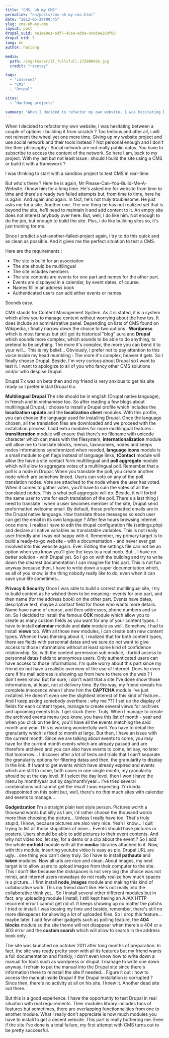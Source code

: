 ```yaml
---
title: "CMS, oh my CMS"
permalink: "en/posts/cms-oh-my-cms.html"
date: "2012-05-29T09:45"
slug: cms-oh-my-cms
layout: post
drupal_uuid: be1ee9e1-6df7-45a9-ad8a-9c0d9e200f80
drupal_nid: 3
lang: en
author: haclong

media:
  path: /img/teaser/il_fullxfull.272900426.jpg
  credit: "racetay"

tags:
  - "internet"
  - "CMS"
  - "Drupal"

sites:
  - "Haclong projects"

summary: "When I decided to refactor my own website, I was hesitating between a couple of options : building it from scratch ? Too tedious and after all, i will not reinvent the wheel yet one more time. Giving up my website project and use social network and their tools instead ? Not personal enough and I don't like their philosophy : Social network are not really public datas. You have to subscribe to access the content of the network. So here I am, back to my project. With my last but not least issue : should I build the site using a CMS or build it with a framework ?"
---
```


When I decided to refactor my own website, I was hesitating between a couple of options : building it from scratch ? Too tedious and after all, i will not reinvent the wheel yet one more time. Giving up my website project and use social network and their tools instead ? Not personal enough and I don't like their philosophy : Social network are not really public datas. You have to subscribe to access the content of the network. So here I am, back to my project. With my last but not least issue : should I build the site using a CMS or build it with a framework ?

I was thinking to start with a sandbox project to test CMS in real-time.

But who's there ? Here he is again, Mr Please-Can-You-Build-Me-A-Website. I know him for a long time. He's asked me for website from time to time and there's already two failed attempts but, from time to time, here he is again. And again and again. In fact, he's not truly troublesome. He just asks me for a site. Another one. The one thing he has not realized yet that is beyond the site, he'll need to maintain it and add content to it. An empty site does not interest anybody over here. But, well, I do like him. Not enough to do the job, but enough to build the site. Plus, i do like building sites so, it's just training for me.

Since I predict a yet-another-failed-project again, i try to do this quick and as clean as possible. And it gives me the perfect situation to test a CMS.

Here are the requirements :

- The site is build for an association
- The site should be multilingual
- The site includes members
- The site contents are events for one part and names for the other part.
- Events are displayed in a calendar, by event dates, of course.
- Names fill in an address book
- Authenticated users can add either events or names.

Sounds easy.

CMS stands for Content Management System. As it is stated, it is a system which allow you to manage content without worrying about the how tos. It does include an administrative panel. Depending on lists of CMS found on Wikipedia, i finally narrow down the choice to two options : **Wordpress** which is most famous but still get its historical "blog" aura and **Drupal** which sounds more complex, which sounds to be able to do anything, to pretend to be anything. The more it's complex, the more you can bend it to your will... This is my belief... Obviously, I prefer not to pay attention to this voice inside my head mumbling : The more it's complex, heavier it gets. So I finally choose Drupal. Beside, I'm very curious about Drupal so I want to test it. I want to apologize to all of you who fancy other CMS solutions and/or who despise Drupal.

Drupal 7.x was on beta then and my friend is very anxious to get his site ready so I prefer install Drupal 6.x.

**Multilingual Drupal**
The site should be in english (Drupal native language), in french and in vietnamese too. So after reading a few blogs about multilingual Drupal, i choose to install a Drupal profile which includes the **localization update** and the **localization client** modules. With this profile, you can choose the language used for installing Drupal. Once the language chosen, all the translation files are downloaded and we proceed with the installation process. I add extra modules for more multilingual features : **transliteration** module will ensure that there's no filename with unicode character which can mess with the filesystem, **internationalization** module will allow me to translate blocks, menus, taxonomies, nodes and keeps nodes informations synchronized when needed, **language icons** module is a small module to get flags instead of language links, **tContact** module will allow the have a site contact form multilingual and **poll aggregate** module which will allow to aggregate votes of a multilingual poll. Remember that a poll is a node in Drupal. When you translate the poll, you create another node which are somehow linked. Users can vote on any of the poll translation nodes. Vote are attached to the node where the user has voted. When it comes to gather votes, you'll have to sum the votes of all the translated nodes. This is what poll aggregate will do. Beside, it will forbid the same user to vote for each translation of the poll.
There's a last thing I need to translate : when a user becomes member of the site, Drupal send preformatted welcome email. By default, those preformatted emails are in the Drupal native language. How translate those messages so each user can get the email in its own language ? After few hours browsing internet once more, i realize i have to edit the drupal configuration file (settings.php) and declare all native variables as translatable variables. This is not really user friendly and i was not happy with it. Remember, my primary target is to build a ready-to-go website - with a documentation - and never ever get involved into this website again. Ever. Editing the settings file can not be an option when you know you'll give the keys to a real noob. But... I have no better solution - with Drupal yet. So I go on with the building and try to write down the clearest documentation I can imagine for this part. This is not fun anyway because then, I have to write down a super documentation which, as all of you know, is the thing nobody really like to do, even when it can save your life sometimes...

**Privacy &amp; Security**
Once I was able to build a correct multilingual site, I try to build content as he wished them to be meaning : events for one part, and then name (for the address book) on the other part. Events have dates, descriptive text, maybe a contact field for those who wants more details. Name have name of course, and then addresses, phone numbers and so on. So I decided to install the famous **CCK** module which allow you to create as many custom fields as you want for any of your content types. I have to install **calendar** module and **date** module as well. Somehow, i had to install **views** too. With all those new modules, i can create both new content types. Whence I was thinking about it, i realized that for both content types, there are fields with personnal datas and we sure do not want to give access to those informations without at least some kind of confidence relationship. So, with the content permission sub module, i forbid access to personnal datas fields to anonymous users. Only authenticated users can have access to those informations. I'm quite worry about this part since my friend do not have a realistic overview of the use of Internet. Does he even care if his mail address is showing up from here to there on the web ? I don't even know. But for sure, i don't want that a site I've done show those informations, at least, not at delivery time. By the way, my friend reveals his complete innocence when I show him the **CAPTCHA** module i've just installed. He doesn't even see the slightiest interest of this kind of feature... And I keep asking somebody overthere : why me ???
I set up the display of fields for each content types, manage to create several views for archives and upcoming events lists. I get stuck there. Truly. When I manage to create the archived events menu (you know, you have this list of month - year and when you click on the link, you'll have all the events matching the said month and year. This is working wonderfully well. You have to detail the granularity which is fixed to month at large. But then, I have an issue with the current month. Since we are talking about events to come, you may have for the current month events which are already passed and are therefore archived and you can also have events to come, let say, no later that tomorrow... I discover after a lot of tests and trials that I can't separate the granularity options for filtering datas and then, the granularity to display in the link. If I want to get events which have already expired and events which are still to come, both cases in one single month, my granularity should be at the day level. If I select the day level, then I won't have the menu by month/year but by day/month/year... I've tried several combinations but cannot get the result I was expecting. I'm kinda disappointed on this point but, well, there's no *that* much sites with calendar and events to manage...

**Gadgetization**
I'm a straight plain text style person. Pictures worth a thousand words but silly as I am, i'd rather choose the thousand words more than choosing the picture... Unless I really have too. That's truly stupid, I know, because pictures are also very nice. Yeah I know... I quit trying to list all those stupidities of mine... Events should have pictures or posters. Users should be able to add pictures to their event contents. And why not video too, let say, for a demo or a clip about the event ? So I add the whole **emfield** module with all the **media:** libraries attached to it. Now, with this module, inserting youtube video is easy as pie. Drupal URL are ugly... one thing you can't deny truly. So I have to install **pathauto** and **token** modules. Now all urls are nice and clean.
About images, my next target is to allow users to upload images from their computer to the site. This I don't like because the diskspaces is not very big (the choice was not mine), and internet users nowadays do not really realize how much spaces is a picture... I first install **node_images** module and making this kind of collaborative work. This my friend don't like. He's not really into the collaborative think yet... So I install several other different modules but in fact, any uploading module I install, I still kept having an AJAX HTTP recurrent error I cannot get rid of. It keeps showing up no matter the patchs I tried to install. I was loosing my time and beside, remember, there's still no more diskspaces for allowing a lot of uploaded files. So I drop this feature... maybe later.
I add few other gadgets such as polling feature, the **404 blocks** module so the site theme will not disappear when there's a 404 or a 403 error and the **custom search** which will allow to search in the address book only.

The site was launched on october 2011 after long months of preparation. In fact, the site was ready pretty soon with all its features but my friend wants a full documentation and frankly, i don't even know how to write down a manual for tools such as wordpress or drupal. I manage to write one down anyway. I refrain to put the manual into the Drupal site since there's information there to reinstall the site if needed... Figure it out : how to access the manual inside Drupal if the Drupal installation is corrupted ? Since then, there's no activity at all on his site. I knew it. Another dead site out there.

But this is a good experience. I have the opportunity to test Drupal in real situation with real requirements. Their modules library includes tons of features but sometimes, there are overlapping functionnalities from one to another module. What I really don't appreciate is how much modules you have to install to get a decent website. This part is really bothering me. Even if the site i've done is a total failure, my first attempt with CMS turns out to be pretty successful.
